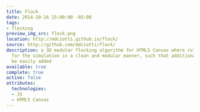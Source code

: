 ```yaml
---
title: Flock
date: 2014-10-16 15:00:00 -05:00
tags:
- flocking
preview_img_src: flock.png
location: http://mdciotti.github.io/flock/
source: http://github.com/mdciotti/flock/
description: a 3D modular flocking algorithm for HTML5 Canvas where rules are defined
  for the simulation in a clean and modular manner, such that additional rules may
  be easily added
available: true
complete: true
active: false
attributes:
  technologies:
  - JS
  - HTML5 Canvas
---
```



